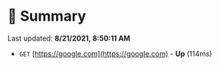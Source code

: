 # 📖 Summary
Last updated: **8/21/2021, 8:50:11 AM**

- `GET` [https://google.com](https://google.com) - **Up** (114ms)
